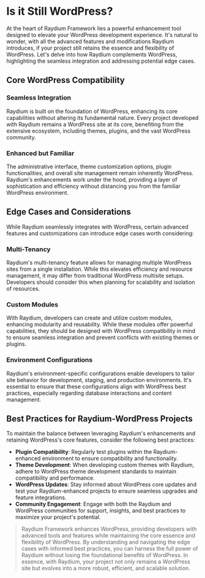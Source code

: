 # Is it Still WordPress?

At the heart of Raydium Framework lies a powerful enhancement tool designed to elevate your WordPress development experience. It's natural to wonder, with all the advanced features and modifications Raydium introduces, if your project still retains the essence and flexibility of WordPress. Let's delve into how Raydium complements WordPress, highlighting the seamless integration and addressing potential edge cases.

## Core WordPress Compatibility

### Seamless Integration
Raydium is built on the foundation of WordPress, enhancing its core capabilities without altering its fundamental nature. Every project developed with Raydium remains a WordPress site at its core, benefiting from the extensive ecosystem, including themes, plugins, and the vast WordPress community.

### Enhanced but Familiar
The administrative interface, theme customization options, plugin functionalities, and overall site management remain inherently WordPress. Raydium's enhancements work under the hood, providing a layer of sophistication and efficiency without distancing you from the familiar WordPress environment.

## Edge Cases and Considerations

While Raydium seamlessly integrates with WordPress, certain advanced features and customizations can introduce edge cases worth considering:

### Multi-Tenancy
Raydium's multi-tenancy feature allows for managing multiple WordPress sites from a single installation. While this elevates efficiency and resource management, it may differ from traditional WordPress multisite setups. Developers should consider this when planning for scalability and isolation of resources.

### Custom Modules
With Raydium, developers can create and utilize custom modules, enhancing modularity and reusability. While these modules offer powerful capabilities, they should be designed with WordPress compatibility in mind to ensure seamless integration and prevent conflicts with existing themes or plugins.

### Environment Configurations
Raydium's environment-specific configurations enable developers to tailor site behavior for development, staging, and production environments. It's essential to ensure that these configurations align with WordPress best practices, especially regarding database interactions and content management.

## Best Practices for Raydium-WordPress Projects

To maintain the balance between leveraging Raydium's enhancements and retaining WordPress's core features, consider the following best practices:

- **Plugin Compatibility**: Regularly test plugins within the Raydium-enhanced environment to ensure compatibility and functionality.
- **Theme Development**: When developing custom themes with Raydium, adhere to WordPress theme development standards to maintain compatibility and performance.
- **WordPress Updates**: Stay informed about WordPress core updates and test your Raydium-enhanced projects to ensure seamless upgrades and feature integrations.
- **Community Engagement**: Engage with both the Raydium and WordPress communities for support, insights, and best practices to maximize your project's potential.

> Raydium Framework enhances WordPress, providing developers with advanced tools and features while maintaining the core essence and flexibility of WordPress. By understanding and navigating the edge cases with informed best practices, you can harness the full power of Raydium without losing the foundational benefits of WordPress. In essence, with Raydium, your project not only remains a WordPress site but evolves into a more robust, efficient, and scalable solution.
